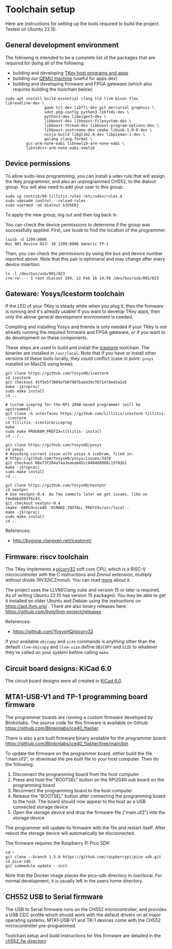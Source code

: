 # Toolchain setup

Here are instructions for setting up the tools required to build the
project. Tested on Ubuntu 22.10.

## General development environment

The following is intended to be a complete list of the packages that
are required for doing all of the following:

 - building and developing [TKey host programs and
   apps](https://github.com/tillitis/tillitis-key1-apps)
 - building our [QEMU machine](https://github.com/tillitis/qemu/tree/tk1)
   (useful for apps dev)
 - building and developing firmware and FPGA gateware (which also
   requires building the toolchain below)

```
sudo apt install build-essential clang lld llvm bison flex libreadline-dev \
                 gawk tcl-dev libffi-dev git mercurial graphviz \
                 xdot pkg-config python3 libftdi-dev \
                 python3-dev libeigen3-dev \
                 libboost-dev libboost-filesystem-dev \
                 libboost-thread-dev libboost-program-options-dev \
                 libboost-iostreams-dev cmake libusb-1.0-0-dev \
                 ninja-build libglib2.0-dev libpixman-1-dev \
                 golang clang-format \
		 gcc-arm-none-eabi libnewlib-arm-none-eabi \
		 libstdc++-arm-none-eabi-newlib
```

## Device permissions

To allow sudo-less programming, you can install a udev rule that will
assign the tkey programmer, and also an unprogrammed CH552, to the
dialout group. You will also need to add your user to this group:

```
sudo cp contrib/99-tillitis.rules /etc/udev/rules.d
sudo udevadm control --reload-rules
sudo usermod -aG dialout ${USER}
```

To apply the new group, log out and then log back in.

You can check the device permissions to determine if the group was
successfully applied. First, use lsusb to find the location of the
programmer:

```
lsusb -d 1209:8886
Bus 001 Device 023: ID 1209:8886 Generic TP-1
```

Then, you can check the permissions by using the bus and device
number reported above. Note that this pair is ephimeral and may
change after every device insertion:

```
ls -l /dev/bus/usb/001/023
crw-rw---- 1 root dialout 189, 22 Feb 16 14:58 /dev/bus/usb/001/023
```

## Gateware: Yosys/Icestorm toolchain

If the LED of your TKey is steady white when you plug it, then the
firmware is running and it's already usable! If you want to develop
TKey apps, then only the above general development environment is
needed.

Compiling and installing Yosys and friends is only needed if your TKey
is not already running the required firmware and FPGA gateware, or if
you want to do development on these components.

These steps are used to build and install the
[icestorm](http://bygone.clairexen.net/icestorm/) toolchain. The
binaries are installed in `/usr/local`. Note that if you have or
install other versions of these tools locally, they could conflict
(case in point: `yosys` installed on MacOS using brew).

    git clone https://github.com/YosysHQ/icestorm
    cd icestorm
    git checkout 45f5e5f3889afb07907bab439cf071478ee5a2a5
    make -j$(nproc)
    sudo make install
    cd ..

    # Custom iceprog for the RPi 2040-based programmer (will be upstreamed).
    git clone -b interfaces https://github.com/tillitis/icestorm tillitis--icestorm
    cd tillitis--icestorm/iceprog
    make
    sudo make PROGRAM_PREFIX=tillitis- install
    cd ../..

    git clone https://github.com/YosysHQ/yosys
    cd yosys
    # Avoiding current issue with yosys & icebram, filed in:
    # https://github.com/YosysHQ/yosys/issues/3478
    git checkout 06ef3f264afaa3eaeab45cc0404d8006c15f02b1
    make -j$(nproc)
    sudo make install
    cd ..

    git clone https://github.com/YosysHQ/nextpnr
    cd nextpnr
    # Use nextpnr-0.4. Aa few commits later we got issues, like on f4e6bbd383f6c43.
    git checkout nextpnr-0.4
    cmake -DARCH=ice40 -DCMAKE_INSTALL_PREFIX=/usr/local .
    make -j$(nproc)
    sudo make install
    cd ..

References:
* http://bygone.clairexen.net/icestorm/

## Firmware: riscv toolchain

The TKey implements a [picorv32](https://github.com/YosysHQ/picorv32)
soft core CPU, which is a RISC-V microcontroller with the C
instructions and Zmmul extension, multiply without divide
(RV32ICZmmul). You can read
[more](https://www.sifive.com/blog/all-aboard-part-1-compiler-args)
about it.

The project uses the LLVM/Clang suite and version 15 or later is
required. As of writing Ubuntu 22.10 has version 15 packaged. You may
be able to get it installed on older Ubuntu and Debian using the
instructions on https://apt.llvm.org/ . There are also binary releases
here: https://github.com/llvm/llvm-project/releases

References:
* https://github.com/YosysHQ/picorv32

If your available `objcopy` and `size` commands is anything other than
the default `llvm-objcopy` and `llvm-size` define `OBJCOPY` and `SIZE`
to whatever they're called on your system before calling `make`.

## Circuit board designs: KiCad 6.0

The circuit board designs were all created in [KiCad
6.0](https://www.kicad.org/).

## MTA1-USB-V1 and TP-1 programming board firmware

The programmer boards are running a custom firmware developed by
Blinkinlabs. The source code for this firnware is available on
Github: https://github.com/Blinkinlabs/ice40_flasher

There is also a pre built firmware binary available for the
programmer board:
https://github.com/Blinkinlabs/ice40_flasher/tree/main/bin

To update the firmware on the programmer board, either build the file
"main.uf2", or download the pre built file to your host computer.
Then do the following:

1. Disconnect the programming board from the host computer
2. Press and hold the "BOOTSEL" button on the RPi2040 sub board on
   the programming board
3. Reconnect the programming board to the host computer
4. Release the "BOOTSEL" button after connecting the programming
   board to the host. The board should now appear to the host as a
   USB connected storage device
5. Open the storage device and drop the firmware file ("main.uf2")
   into the storage device

The programmer will update its firmware with the file and restart
itself. After reboot the storage device will automatically be
disconnected.

The firmware requires the Raspberry Pi Pico SDK:

    cd ~
    git clone --branch 1.5.0 https://github.com/raspberrypi/pico-sdk.git
    cd pico-sdk
    git submodule update --init

Note that the Docker image places the pico-sdk directory in
/usr/local. For normal development, it is usually left in the
users home directory.


## CH552 USB to Serial firmware

The USB to Serial firmware runs on the CH552 microcontroller, and
provides a USB CDC profile which should work with the default drivers
on all major operating systems. MTA1-USB-V1 and TK-1 devices come
with the CH552 microcontroller pre-programmed.

Toolchain setup and build instructions for this firmware are detailed
in the
[ch552_fw directory](../hw/boards/mta1-usb-v1/ch552_fw/README.md)
